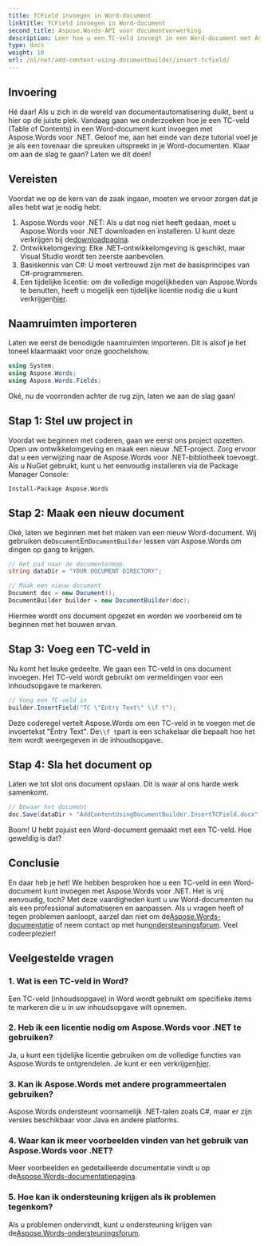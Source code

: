 ```yaml
---
title: TCField invoegen in Word-document
linktitle: TCField invoegen in Word-document
second_title: Aspose.Words-API voor documentverwerking
description: Leer hoe u een TC-veld invoegt in een Word-document met Aspose.Words voor .NET. Volg onze stapsgewijze handleiding voor naadloze documentautomatisering.
type: docs
weight: 10
url: /nl/net/add-content-using-documentbuilder/insert-tcfield/
---
```

## Invoering

Hé daar! Als u zich in de wereld van documentautomatisering duikt, bent u hier op de juiste plek. Vandaag gaan we onderzoeken hoe je een TC-veld (Table of Contents) in een Word-document kunt invoegen met Aspose.Words voor .NET. Geloof me, aan het einde van deze tutorial voel je je als een tovenaar die spreuken uitspreekt in je Word-documenten. Klaar om aan de slag te gaan? Laten we dit doen!

## Vereisten

Voordat we op de kern van de zaak ingaan, moeten we ervoor zorgen dat je alles hebt wat je nodig hebt:

1.  Aspose.Words voor .NET: Als u dat nog niet heeft gedaan, moet u Aspose.Words voor .NET downloaden en installeren. U kunt deze verkrijgen bij de[downloadpagina](https://releases.aspose.com/words/net/).
2. Ontwikkelomgeving: Elke .NET-ontwikkelomgeving is geschikt, maar Visual Studio wordt ten zeerste aanbevolen.
3. Basiskennis van C#: U moet vertrouwd zijn met de basisprincipes van C#-programmeren.
4.  Een tijdelijke licentie: om de volledige mogelijkheden van Aspose.Words te benutten, heeft u mogelijk een tijdelijke licentie nodig die u kunt verkrijgen[hier](https://purchase.aspose.com/temporary-license/).

## Naamruimten importeren

Laten we eerst de benodigde naamruimten importeren. Dit is alsof je het toneel klaarmaakt voor onze goochelshow.

```csharp
using System;
using Aspose.Words;
using Aspose.Words.Fields;
```

Oké, nu de voorronden achter de rug zijn, laten we aan de slag gaan!

## Stap 1: Stel uw project in

Voordat we beginnen met coderen, gaan we eerst ons project opzetten. Open uw ontwikkelomgeving en maak een nieuw .NET-project. Zorg ervoor dat u een verwijzing naar de Aspose.Words voor .NET-bibliotheek toevoegt. Als u NuGet gebruikt, kunt u het eenvoudig installeren via de Package Manager Console:

```shell
Install-Package Aspose.Words
```

## Stap 2: Maak een nieuw document

 Oké, laten we beginnen met het maken van een nieuw Word-document. Wij gebruiken de`Document`En`DocumentBuilder` lessen van Aspose.Words om dingen op gang te krijgen.

```csharp
// Het pad naar de documentenmap.
string dataDir = "YOUR DOCUMENT DIRECTORY";

// Maak een nieuw document
Document doc = new Document();
DocumentBuilder builder = new DocumentBuilder(doc);
```

Hiermee wordt ons document opgezet en worden we voorbereid om te beginnen met het bouwen ervan.

## Stap 3: Voeg een TC-veld in

Nu komt het leuke gedeelte. We gaan een TC-veld in ons document invoegen. Het TC-veld wordt gebruikt om vermeldingen voor een inhoudsopgave te markeren.

```csharp
// Voeg een TC-veld in
builder.InsertField("TC \"Entry Text\" \\f t");
```

 Deze coderegel vertelt Aspose.Words om een TC-veld in te voegen met de invoertekst "Entry Text". De`\\f t`part is een schakelaar die bepaalt hoe het item wordt weergegeven in de inhoudsopgave.

## Stap 4: Sla het document op

Laten we tot slot ons document opslaan. Dit is waar al ons harde werk samenkomt.

```csharp
// Bewaar het document
doc.Save(dataDir + "AddContentUsingDocumentBuilder.InsertTCField.docx");
```

Boom! U hebt zojuist een Word-document gemaakt met een TC-veld. Hoe geweldig is dat?

## Conclusie

 En daar heb je het! We hebben besproken hoe u een TC-veld in een Word-document kunt invoegen met Aspose.Words voor .NET. Het is vrij eenvoudig, toch? Met deze vaardigheden kunt u uw Word-documenten nu als een professional automatiseren en aanpassen. Als u vragen heeft of tegen problemen aanloopt, aarzel dan niet om de[Aspose.Words-documentatie](https://reference.aspose.com/words/net/) of neem contact op met hun[ondersteuningsforum](https://forum.aspose.com/c/words/8). Veel codeerplezier!

## Veelgestelde vragen

### 1. Wat is een TC-veld in Word?

Een TC-veld (inhoudsopgave) in Word wordt gebruikt om specifieke items te markeren die u in uw inhoudsopgave wilt opnemen.

### 2. Heb ik een licentie nodig om Aspose.Words voor .NET te gebruiken?

 Ja, u kunt een tijdelijke licentie gebruiken om de volledige functies van Aspose.Words te ontgrendelen. Je kunt er een verkrijgen[hier](https://purchase.aspose.com/temporary-license/).

### 3. Kan ik Aspose.Words met andere programmeertalen gebruiken?

Aspose.Words ondersteunt voornamelijk .NET-talen zoals C#, maar er zijn versies beschikbaar voor Java en andere platforms.

### 4. Waar kan ik meer voorbeelden vinden van het gebruik van Aspose.Words voor .NET?

 Meer voorbeelden en gedetailleerde documentatie vindt u op de[Aspose.Words-documentatiepagina](https://reference.aspose.com/words/net/).

### 5. Hoe kan ik ondersteuning krijgen als ik problemen tegenkom?

 Als u problemen ondervindt, kunt u ondersteuning krijgen van de[Aspose.Words-ondersteuningsforum](https://forum.aspose.com/c/words/8).
